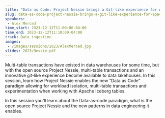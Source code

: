 ```yaml
---
title: "Data as Code: Project Nessie brings a Git-like experience for Apache Iceberg Tables"
slug: data-as-code-project-nessie-brings-a-git-like-experience-for-apache-iceberg-tables
speakers:
 - Alex Merced
time_start: 2023-12-12T11:00:00-04:00
time_end: 2023-12-12T11:10:00-04:00
track: Data ingestion
images:
 - /images/sessions/2023/AlexMerced.jpg
slides: 2023/Nessie.pdf
---
```


Multi-table transactions have existed in data warehouses for some time, but with the open source Project Nessie, multi-table transactions and an innovative git-like experience become available to data lakehouses. In this session, learn how Project Nessie enables the new “Data as Code” paradigm allowing for workload isolation, multi-table transactions and experimentation when working with Apache Iceberg tables.
 
In this session you'll learn about the Data-as-code paradigm, what is the open source Project Nessie and the new patterns in data engineering it enables.